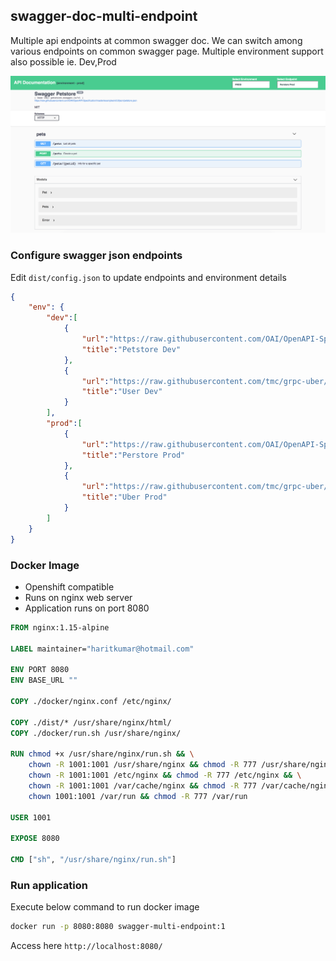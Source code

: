 ## swagger-doc-multi-endpoint
Multiple api endpoints at common swagger doc. We can switch among various endpoints on common swagger page. Multiple environment support also possible ie. Dev,Prod

![Demo](sample.png?raw=true "Demo")

### Configure swagger json endpoints
Edit `dist/config.json` to update endpoints and environment details

```json
{
    "env": {
        "dev":[
            {
                "url":"https://raw.githubusercontent.com/OAI/OpenAPI-Specification/master/examples/v2.0/json/petstore.json",
                "title":"Petstore Dev"
            },
            {
                "url":"https://raw.githubusercontent.com/tmc/grpc-uber/master/uber.swagger.json",
                "title":"User Dev"
            }
        ],
        "prod":[
            {
                "url":"https://raw.githubusercontent.com/OAI/OpenAPI-Specification/master/examples/v2.0/json/petstore.json",
                "title":"Perstore Prod"
            },
            {
                "url":"https://raw.githubusercontent.com/tmc/grpc-uber/master/uber.swagger.json",
                "title":"Uber Prod"
            }
        ]
    }
}
```

### Docker Image
- Openshift compatible
- Runs on nginx web server
- Application runs on port 8080

```dockerfile
FROM nginx:1.15-alpine

LABEL maintainer="haritkumar@hotmail.com"

ENV PORT 8080
ENV BASE_URL ""

COPY ./docker/nginx.conf /etc/nginx/

COPY ./dist/* /usr/share/nginx/html/
COPY ./docker/run.sh /usr/share/nginx/

RUN chmod +x /usr/share/nginx/run.sh && \
    chown -R 1001:1001 /usr/share/nginx && chmod -R 777 /usr/share/nginx && \
    chown -R 1001:1001 /etc/nginx && chmod -R 777 /etc/nginx && \
    chown -R 1001:1001 /var/cache/nginx && chmod -R 777 /var/cache/nginx && \
    chown 1001:1001 /var/run && chmod -R 777 /var/run

USER 1001

EXPOSE 8080

CMD ["sh", "/usr/share/nginx/run.sh"]

```

### Run application
Execute below command to run docker image

```sh
docker run -p 8080:8080 swagger-multi-endpoint:1
```

Access here
`http://localhost:8080/`


